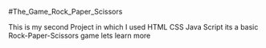 #The_Game_Rock_Paper_Scissors

This is my second Project in which I used 
HTML
CSS
Java Script 
its a basic Rock-Paper-Scissors game 
lets learn more 
